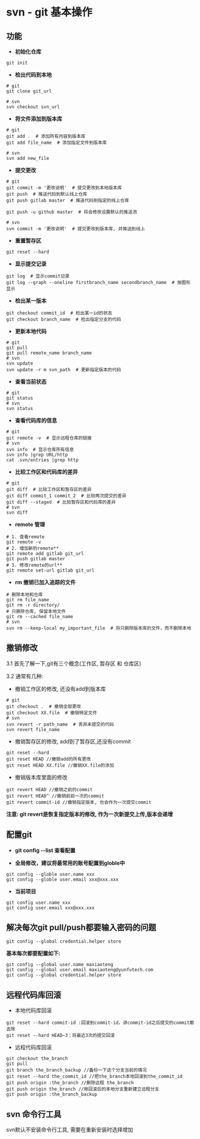 # svn - git 基本操作

## 功能

- **初始化仓库**

```
git init
```

- **检出代码到本地**

```
# git
git clone git_url

# svn
svn checkout svn_url
```

- **将文件添加到版本库**

```
# git
git add .  # 添加所有内容到版本库
git add file_name  # 添加指定文件到版本库

# svn
svn add new_file
```

- **提交更改**

```
# git
git commit -m '更改说明'  # 提交更改到本地版本库
git push  # 推送代码到默认线上仓库
git push gitlab master  # 推送代码到指定的线上仓库

git push -u github master  # 将会修改设置默认的推送流

# svn
svn commit -m '更改说明'  # 提交更改到版本库, 并推送到线上
```

- **重置暂存区**

```
git reset --hard
```

- **显示提交记录**

```
git log  # 显示commit记录
git log --graph --oneline firstbranch_name secondbranch_name  # 按图形显示
```

- **检出某一版本**

```
git checkout commit_id  # 检出某一id的状态
git checkout branch_name  # 检出指定分支的代码
```

- **更新本地代码**
```
# git
git pull
git pull remote_name branch_name 
# svn
svn update
svn update -r m svn_path  # 更新指定版本的代码
```

- **查看当前状态**
```
# git
git status
# svn
svn status
```

- **查看代码库的信息**
```
# git
git remote -v  # 显示远程仓库的链接
# svn
svn info  # 显示仓库所有信息
svn info |grep URL/http  
cat .svn/entries |grep http  
```

- **比较工作区和代码库的差异**
```
# git
git diff  # 比较工作区和暂存区的差异
git diff commit_1 commit_2  # 比较两次提交的差异
git diff --staged  # 比较暂存区和代码库的差异
# svn
svn diff
```

- **remote 管理**
```
# 1. 查看remote
git remote -v
# 2. 增加新的remote** 
git remote add gitlab git_url
git push gitlab master
# 3. 修改remote的url**
git remote set-url gitlab git_url
```

- **rm 撤销已加入追踪的文件**
```
# 删除本地和仓库
git rm file_name
git rm -r directory/
# 只删除仓库, 保留本地文件
git rm --cached file_name
# svn
svn rm --keep-local my_important_file  # 将只删除版本库的文件，而不删除本地
```


## 撤销修改

3.1 首先了解一下,git有三个概念\(工作区, 暂存区 和 仓库区\)

3.2 通常有几种:

- 撤销工作区的修改, 还没有add到版本库

```
# git
git checkout .  # 撤销全部更改
git checkout XX.file  # 撤销特定文件
# svn
svn revert -r path_name  # 丢弃未提交的代码 
svn revert file_name
```
* 撤销暂存区的修改, add到了暂存区,还没有commit

```
git reset --hard
git reset HEAD //撤销add的所有更改
git reset HEAD XX.file //撤销XX.file的添加
```
* 撤销版本库里面的修改

```
git revert HEAD //撤销之前的commit
git revert HEAD^ //撤销前前一次的commit
git revert commit-id //撤销指定版本, 也会作为一次提交commit
```
**注意: git revert是恢复指定版本的修改, 作为一次新提交上传,版本会递增**


## 配置git

- **git config --list 查看配置**

- **全局修改，建议将最常用的账号配置到globle中**

```
git config --globle user.name xxx
git config --globle user.email xxx@xxx.xxx
```
- **当前项目**

```
git config user.name xxx
git config user.email xxx@xxx.xxx
```

## 解决每次git pull/push都要输入密码的问题

    git config --global credential.helper store

**基本每次都要配置如下:**

```
git config --global user.name maxiaoteng
git config --global user.email maxiaoteng@yunfutech.com
git config --global credential.helper store
```

## 远程代码库回滚
- 本地代码库回滚
```
git reset --hard commit-id :回滚到commit-id，讲commit-id之后提交的commit都去除
git reset --hard HEAD~3：将最近3次的提交回滚
```

- 远程代码库回滚
```
git checkout the_branch
git pull
git branch the_branch_backup //备份一下这个分支当前的情况
git reset --hard the_commit_id //把the_branch本地回滚到the_commit_id
git push origin :the_branch //删除远程 the_branch
git push origin the_branch //用回滚后的本地分支重新建立远程分支
git push origin :the_branch_backup
```

## svn 命令行工具

svn默认不安装命令行工具, 需要在重新安装时选择增加